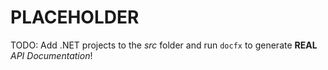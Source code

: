 # PLACEHOLDER

TODO: Add .NET projects to the *src* folder and run `docfx` to generate **REAL** *API Documentation*!
